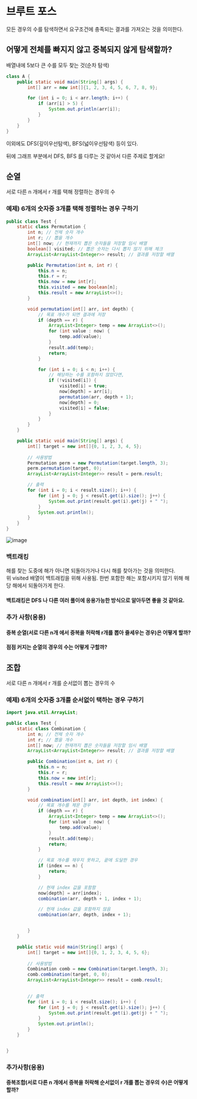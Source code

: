 # 브루트 포스

모든 경우의 수를 탐색하면서 요구조건에 충족되는 결과를 가져오는 것을 의미한다.

## 어떻게 전체를 빠지지 않고 중복되지 않게 탐색할까?

배열내에 5보다 큰 수를 모두 찾는 것(순차 탐색)

```java
class A {
    public static void main(String[] args) {
        int[] arr = new int[]{1, 2, 3, 4, 5, 6, 7, 8, 9};

        for (int i = 0; i < arr.length; i++) {
            if (arr[i] > 5) {
                System.out.println(arr[i]);
            }
        }
    }
}
```

이외에도 DFS(깊이우선탐색), BFS(넓이우선탐색) 등이 있다.

뒤에 그래프 부분에서 DFS, BFS 를 다루는 것 같아서 다른 주제로 할게요!

## 순열

서로 다른 n 개에서 r 개를 택해 정렬하는 경우의 수

### 예제) 6개의 숫자중 3개를 택해 정렬하는 경우 구하기

```java
public class Test {
    static class Permutation {
        int n; // 전체 숫자 개수
        int r; // 뽑을 개수
        int[] now; // 현재까지 뽑은 숫자들을 저장할 임시 배열
        boolean[] visited; // 뽑은 숫자는 다시 뽑지 않기 위해 체크
        ArrayList<ArrayList<Integer>> result; // 결과를 저장할 배열

        public Permutation(int n, int r) {
            this.n = n;
            this.r = r;
            this.now = new int[r];
            this.visited = new boolean[n];
            this.result = new ArrayList<>();
        }

        void permutation(int[] arr, int depth) {
            // 목표 개수가 되면 결과에 저장
            if (depth == r) {
                ArrayList<Integer> temp = new ArrayList<>();
                for (int value : now) {
                    temp.add(value);
                }
                result.add(temp);
                return;
            }

            for (int i = 0; i < n; i++) {
                // 해당하는 수를 포함하지 않았다면,
                if (!visited[i]) {
                    visited[i] = true;
                    now[depth] = arr[i];
                    permutation(arr, depth + 1);
                    now[depth] = 0;
                    visited[i] = false;
                }
            }
        }
    }

    public static void main(String[] args) {
        int[] target = new int[]{0, 1, 2, 3, 4, 5};
        
        // 사용방법
        Permutation perm = new Permutation(target.length, 3);
        perm.permutation(target, 0);
        ArrayList<ArrayList<Integer>> result = perm.result;

        // 출력
        for (int i = 0; i < result.size(); i++) {
            for (int j = 0; j < result.get(i).size(); j++) {
                System.out.print(result.get(i).get(j) + " ");
            }
            System.out.println();
        }
    }
}
```

![image](https://user-images.githubusercontent.com/67570061/187495806-89dbb80a-3bd0-49b0-a8dc-0e4a24281940.png)


### 백트래킹

해를 찾는 도중에 해가 아니면 되돌아가거나 다시 해를 찾아가는 것을 의미한다.  
위 visited 배열이 백트래킹을 위해 사용됨. 한번 포함한 해는 포함시키지 않기 위해 해당 해에서 되돌아가게 한다.

#### 백트래킹은 DFS 나 다른 여러 풀이에 응용가능한 방식으로 알아두면 좋을 것 같아요.


### 추가 사항(응용)

#### 중복 순열(서로 다른 n개 에서 중복을 허락해 r개를 뽑아 줄세우는 경우)은 어떻게 할까?

#### 점점 커지는 순열의 경우의 수는 어떻게 구할까?


## 조합

서로 다른 n 개에서 r 개를 순서없이 뽑는 경우의 수

### 예제) 6개의 숫자중 3개를 순서없이 택하는 경우 구하기

```java
import java.util.ArrayList;

public class Test {
    static class Combination {
        int n; // 전체 숫자 개수
        int r; // 뽑을 개수
        int[] now; // 현재까지 뽑은 숫자들을 저장할 임시 배열
        ArrayList<ArrayList<Integer>> result; // 결과를 저장할 배열

        public Combination(int n, int r) {
            this.n = n;
            this.r = r;
            this.now = new int[r];
            this.result = new ArrayList<>();
        }

        void combination(int[] arr, int depth, int index) {
            // 목표 개수를 체운 경우
            if (depth == r) {
                ArrayList<Integer> temp = new ArrayList<>();
                for (int value : now) {
                    temp.add(value);
                }
                result.add(temp);
                return;
            }

            // 목표 개수를 채우지 못하고, 끝에 도달한 경우
            if (index == n) {
                return;
            }

            // 현재 index 값을 포함함
            now[depth] = arr[index];
            combination(arr, depth + 1, index + 1);

            // 현재 index 값을 포함하지 않음
            combination(arr, depth, index + 1);


        }
    }

    public static void main(String[] args) {
        int[] target = new int[]{0, 1, 2, 3, 4, 5, 6};
        
        // 사용방법
        Combination comb = new Combination(target.length, 3);
        comb.combination(target, 0, 0);
        ArrayList<ArrayList<Integer>> result = comb.result;

        
        // 출력
        for (int i = 0; i < result.size(); i++) {
            for (int j = 0; j < result.get(i).size(); j++) {
                System.out.print(result.get(i).get(j) + " ");
            }
            System.out.println();
        }
    }


}
```
### 추가사항(응용)

#### 중복조합(서로 다른 n 개에서 중복을 허락해 순서없이 r 개를 뽑는 경우의 수)은 어떻게 할까?

